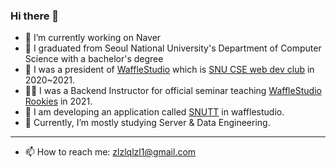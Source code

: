 ### Hi there 👋

- 🔭 I’m currently working on Naver
- 📖 I graduated from Seoul National University's Department of Computer Science with a bachelor's degree
- 🧇 I was a president of [WaffleStudio](https://wafflestudio.com) which is [SNU CSE web dev club](https://cse.snu.ac.kr/en/student-club/waffle-studio) in 2020~2021.
- 👨‍🏫 I was a Backend Instructor for official seminar teaching [WaffleStudio Rookies](https://github.com/wafflestudio/19.5-rookies) in 2021.
- 🏫 I am developing an application called [SNUTT](https://github.com/wafflestudio/snutt) in wafflestudio.
- 🌱 Currently, I’m mostly studying Server & Data Engineering.
---
- 📫 How to reach me: zlzlqlzl1@gmail.com
